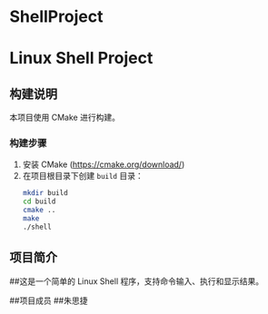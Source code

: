 # ShellProject

# Linux Shell Project

## 构建说明

本项目使用 CMake 进行构建。

### 构建步骤

1. 安装 CMake (https://cmake.org/download/)
2. 在项目根目录下创建 `build` 目录：
   ```sh
   mkdir build
   cd build
   cmake ..
   make
   ./shell

## 项目简介
##这是一个简单的 Linux Shell 程序，支持命令输入、执行和显示结果。

##项目成员 
##朱思捷






